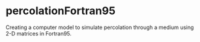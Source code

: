 # percolationFortran95
Creating a computer model to simulate percolation through a medium using 2-D matrices in Fortran95.
